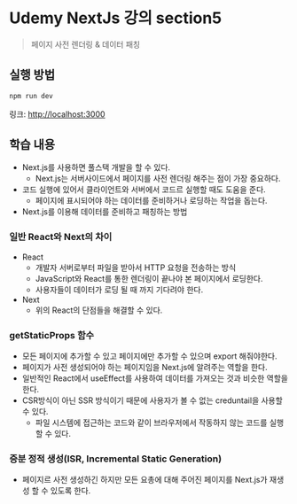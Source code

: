 # Udemy NextJs 강의 section5

> 페이지 사전 렌더링 & 데이터 패칭

## 실행 방법

```bash
npm run dev
```

링크: [http://localhost:3000](http://localhost:3000)

## 학습 내용

- Next.js를 사용하면 풀스택 개발을 할 수 있다.
  - Next.js는 서버사이드에서 페이지를 사전 렌더링 해주는 점이 가장 중요하다.
- 코드 실행에 있어서 클라이언트와 서버에서 코드르 실행할 때도 도움을 준다.
  - 페이지에 표시되어야 하는 데이터를 준비하거나 로딩하는 작업을 돕는다.
- Next.js를 이용해 데이터를 준비하고 패칭하는 방법

### 일반 React와 Next의 차이

- React
  - 개발자 서버로부터 파일을 받아서 HTTP 요청을 전송하는 방식
  - JavaScript와 React를 통한 렌더링이 끝나야 본 페이지에서 로딩한다.
  - 사용자들이 데이터가 로딩 될 때 까지 기다려야 한다.
- Next
  - 위의 React의 단점들을 해결할 수 있다.

### getStaticProps 함수

- 모든 페이지에 추가할 수 있고 페이지에만 추가할 수 있으며 export 해줘야한다.
- 페이지가 사전 생성되어야 하는 페이지임을 Next.js에 알려주는 역할을 한다.
- 일반적인 React에서 useEffect를 사용하여 데이터를 가져오는 것과 비슷한 역할을 한다.
- CSR방식이 아닌 SSR 방식이기 때문에 사용자가 볼 수 없는 creduntail을 사용할 수 있다.
  - 파일 시스템에 접근하는 코드와 같이 브라우저에서 작동하지 않는 코드를 실행할 수 있다.

### 증분 정적 생성(ISR, Incremental Static Generation)

- 페이지르 사전 생성하긴 하지만 모든 요총에 대해 주어진 페이지를 Next.js가 재생성 할 수 있도록 한다.

